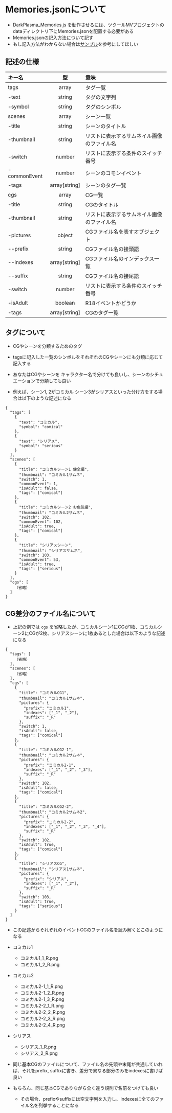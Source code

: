 # Memories.jsonについて

* DarkPlasma_Memories.js を動作させるには、ツクールMVプロジェクトのdataディレクトリ下にMemories.jsonを配置する必要がある
* Memories.jsonの記入方法について記す
* もし記入方法がわからない場合は[サンプル](https://github.com/elleonard/RPGtkoolMV-Plugins/blob/master/plugins/sample/Memories.json)を参考にしてほしい

## 記述の仕様

|キー名|型|意味|
|:---|:---:|:---|
|tags|array|タグ一覧|
| -text|string|タグの文字列|
| -symbol|string|タグのシンボル|
|scenes|array|シーン一覧|
| -title|string|シーンのタイトル|
| -thumbnail|string|リストに表示するサムネイル画像のファイル名|
| -switch|number|リストに表示する条件のスイッチ番号|
| -commonEvent|number|シーンのコモンイベント|
| -tags|array[string]|シーンのタグ一覧|
|cgs|array|CG一覧|
| -title|string|CGのタイトル|
| -thumbnail|string|リストに表示するサムネイル画像のファイル名|
| -pictures|object|CGファイル名を表すオブジェクト|
| --prefix|string|CGファイル名の接頭語|
| --indexes|array[string]|CGファイル名のインデックス一覧|
| --suffix|string|CGファイル名の接尾語|
| -switch|number|リストに表示する条件のスイッチ番号|
| -isAdult|boolean|R18イベントかどうか|
| -tags|array[string]|CGのタグ一覧|

## タグについて

* CGやシーンを分類するためのタグ
* tagsに記入した一覧のシンボルをそれぞれのCGやシーンにも分類に応じて記入する
* あなたはCGやシーンを キャラクター名で分けても良いし、シーンのシチュエーションで分類しても良い

* 例えば、シーン1, 2がコミカル シーン3がシリアスといった分け方をする場合は以下のような記述になる

```
{
  "tags": [
    {
      "text": "コミカル",
      "symbol": "comical"
    },
    {
      "text": "シリアス",
      "symbol": "serious"
    }
  ],
  "scenes": [
    {
      "title": "コミカルシーン1 健全編",
      "thumbnail": "コミカル1サムネ",
      "switch": 1,
      "commonEvent": 1,
      "isAdult": false,
      "tags": ["comical"]
    },
    {
      "title": "コミカルシーン2 お色気編",
      "thumbnail": "コミカル2サムネ",
      "switch": 102,
      "commonEvent": 102,
      "isAdult": true,
      "tags": ["comical"]
    },
    {
      "title": "シリアスシーン",
      "thumbnail": "シリアスサムネ",
      "switch": 103,
      "commonEvent": 53,
      "isAdult": true,
      "tags": ["serious"]
    }
  ],
  "cgs": [
    （省略）
  ]
}
```

## CG差分のファイル名について

* 上記の例では `cgs` を省略したが、コミカルシーン1にCGが1枚、コミカルシーン2にCGが2枚、シリアスシーンに1枚あるとした場合は以下のような記述になる

```
{
  "tags": [
    （省略）
  ],
  "scenes": [
    （省略）
  ],
  "cgs": [
    {
      "title": "コミカルCG1",
      "thumbnail": "コミカル1サムネ",
      "pictures": {
        "prefix": "コミカル1",
        "indexes": ["_1", "_2"],
        "suffix": "_R"
      },
      "switch": 1,
      "isAdult": false,
      "tags": ["comical"]
    },
    {
      "title": "コミカルCG2-1",
      "thumbnail": "コミカル2サムネ",
      "pictures": {
        "prefix": "コミカル2-1",
        "indexes": ["_1", "_2", "_3"],
        "suffix": "_R"
      },
      "switch": 102,
      "isAdult": false,
      "tags": ["comical"]
    },
    {
      "title": "コミカルCG2-2",
      "thumbnail": "コミカル2サムネ2",
      "pictures": {
        "prefix": "コミカル2-2",
        "indexes": ["_1", "_2", "_3", "_4"],
        "suffix": "_R"
      },
      "switch": 102,
      "isAdult": true,
      "tags": ["comical"]
    },
    {
      "title": "シリアスCG",
      "thumbnail": "シリアス1サムネ",
      "pictures": {
        "prefix": "シリアス",
        "indexes": ["_1", "_2"],
        "suffix": "_R"
      },
      "switch": 103,
      "isAdult": true,
      "tags": ["serious"]
    }
  ]
}
```

* この記述からそれぞれのイベントCGのファイル名を読み解くとこのようになる

* コミカル1
  * コミカル1_1_R.png
  * コミカル1_2_R.png
* コミカル2
  * コミカル2-1_1_R.png
  * コミカル2-1_2_R.png
  * コミカル2-1_3_R.png
  * コミカル2-2_1_R.png
  * コミカル2-2_2_R.png
  * コミカル2-2_3_R.png
  * コミカル2-2_4_R.png
* シリアス
  * シリアス_1_R.png
  * シリアス_2_R.png

* 同じ基本CGのファイルについて、ファイル名の先頭や末尾が共通していれば、それをprefix, suffixに書き、差分で異なる部分のみをindexesに書けば良い
* もちろん、同じ基本CGでありながら全く違う規則で名前をつけても良い
  * その場合、prefixやsuffixには空文字列を入力し、indexesに全てのファイル名を列挙することになる